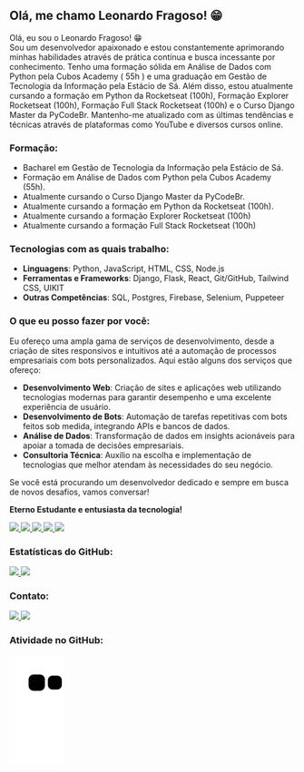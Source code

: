 ## Olá, me chamo Leonardo Fragoso! 😁

Olá, eu sou o Leonardo Fragoso! 😁  
Sou um desenvolvedor apaixonado e estou constantemente aprimorando minhas habilidades através de prática contínua e busca incessante por conhecimento. Tenho uma formação sólida em Análise de Dados com Python pela Cubos Academy ( 55h ) e uma graduação em Gestão de Tecnologia da Informação pela Estácio de Sá. Além disso, estou atualmente cursando a formação em Python da Rocketseat (100h), Formação Explorer Rocketseat (100h), Formação Full Stack Rocketseat (100h) e o Curso Django Master da PyCodeBr. Mantenho-me atualizado com as últimas tendências e técnicas através de plataformas como YouTube e diversos cursos online.

### Formação:

- Bacharel em Gestão de Tecnologia da Informação pela Estácio de Sá.
- Formação em Análise de Dados com Python pela Cubos Academy (55h).
- Atualmente cursando o Curso Django Master da PyCodeBr.
- Atualmente cursando a formação em Python da Rocketseat (100h).
- Atualmente cursando a formação Explorer Rocketseat (100h)
- Atualmente cursando a formação Full Stack Rocketseat (100h)

### Tecnologias com as quais trabalho:

- **Linguagens**: Python, JavaScript, HTML, CSS, Node.js
- **Ferramentas e Frameworks**: Django, Flask, React, Git/GitHub, Tailwind CSS, UIKIT
- **Outras Competências**: SQL, Postgres, Firebase, Selenium, Puppeteer

### O que eu posso fazer por você:

Eu ofereço uma ampla gama de serviços de desenvolvimento, desde a criação de sites responsivos e intuitivos até a automação de processos empresariais com bots personalizados. Aqui estão alguns dos serviços que ofereço:

- **Desenvolvimento Web**: Criação de sites e aplicações web utilizando tecnologias modernas para garantir desempenho e uma excelente experiência de usuário.
- **Desenvolvimento de Bots**: Automação de tarefas repetitivas com bots feitos sob medida, integrando APIs e bancos de dados.
- **Análise de Dados**: Transformação de dados em insights acionáveis para apoiar a tomada de decisões empresariais.
- **Consultoria Técnica**: Auxílio na escolha e implementação de tecnologias que melhor atendam às necessidades do seu negócio.

Se você está procurando um desenvolvedor dedicado e sempre em busca de novos desafios, vamos conversar!

**Eterno Estudante e entusiasta da tecnologia!**

<a href="https://github.com/LeonardoRFragoso">
  <div>
    <img width="50px" src="https://cdn.jsdelivr.net/gh/devicons/devicon/icons/python/python-original.svg" />
    <img width="50px" src="https://cdn.jsdelivr.net/gh/devicons/devicon/icons/linux/linux-original.svg" />
    <img width="50px" src="https://cdn.jsdelivr.net/gh/devicons/devicon/icons/javascript/javascript-original.svg" />
    <img width="50px" src="https://cdn.jsdelivr.net/gh/devicons/devicon/icons/git/git-original.svg" />
    <img width="50px" src="https://cdn.jsdelivr.net/gh/devicons/devicon/icons/nodejs/nodejs-original.svg" />
  </div>
</a>

### Estatísticas do GitHub:

<a href="https://github.com/LeonardoRFragoso/LeonardoRFragoso">
  <div>
    <img height="180px" src="https://github-readme-stats.vercel.app/api?username=leonardorfragoso&show_icons=true&theme=tokyonight"/>
    <img height="180px" src="https://github-readme-stats.vercel.app/api/top-langs/?username=leonardorfragoso&layout=compact&theme=tokyonight"/>
  </div>
</a>

### Contato:

<div>
  <a href="https://www.linkedin.com/in/leonardo-fragoso-921b166a/" target="_blank">
    <img src="https://img.shields.io/badge/LinkedIn-0077B5?style=for-the-badge&logo=linkedin&logoColor=white">
  </a>
  <a href="mailto:leonardorfragoso@gmail.com">
    <img src="https://img.shields.io/badge/Gmail-D14836?style=for-the-badge&logo=gmail&logoColor=white">
  </a>
</div>

### Atividade no GitHub:

<div>
  <img align="center" src="https://github.com/LeonardoRFragoso/LeonardoRFragoso/blob/output/github-contribution-grid-snake.svg">
</div>
